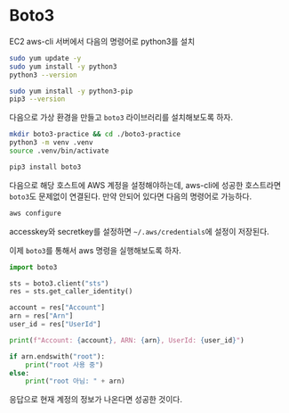 # Boto3
EC2 aws-cli 서버에서 다음의 명령어로 python3를 설치
```sh
sudo yum update -y
sudo yum install -y python3
python3 --version

sudo yum install -y python3-pip
pip3 --version
```

다음으로 가상 환경을 만들고 `boto3` 라이브러리를 설치해보도록 하자.

```sh
mkdir boto3-practice && cd ./boto3-practice
python3 -m venv .venv
source .venv/bin/activate

pip3 install boto3
```

다음으로 해당 호스트에 AWS 계정을 설정해야하는데, aws-cli에 성공한 호스트라면 `boto3`도 문제없이 연결된다. 만약 안되어 있다면 다음의 명령어로 가능하다.

```sh
aws configure
```
accesskey와 secretkey를 설정하면 `~/.aws/credentials`에 설정이 저장된다.

이제 `boto3`를 통해서 aws 명령을 실행해보도록 하자.

```py
import boto3

sts = boto3.client("sts")
res = sts.get_caller_identity()

account = res["Account"]
arn = res["Arn"]
user_id = res["UserId"]

print(f"Account: {account}, ARN: {arn}, UserId: {user_id}")

if arn.endswith("root"):
    print("root 사용 중")
else:
    print("root 아님: " + arn)
```
응답으로 현재 계정의 정보가 나온다면 성공한 것이다.


